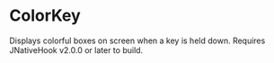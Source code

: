 # ColorKey
Displays colorful boxes on screen when a key is held down.
Requires JNativeHook v2.0.0 or later to build.
